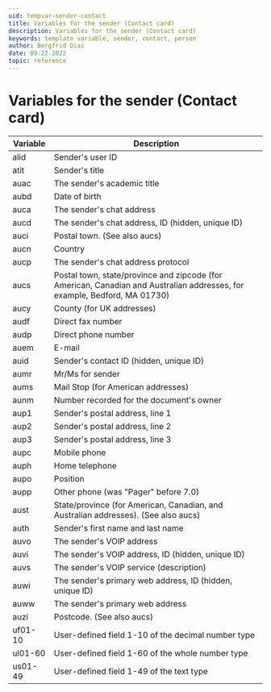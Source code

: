```yaml
---
uid: tempvar-sender-contact
title: Variables for the sender (Contact card)
description: Variables for the sender (Contact card)
keywords: template variable, sender, contact, person
author: Bergfrid Dias
date: 09.22.2022
topic: reference
---
```


# Variables for the sender (Contact card)

| Variable | Description |
|---|---|
| alid | Sender's user ID |
| atit | Sender's title |
| auac | The sender's academic title |
| aubd | Date of birth |
| auca | The sender's chat address |
| aucd | The sender's chat address, ID (hidden, unique ID) |
| auci | Postal town. (See also aucs) |
| aucn | Country |
| aucp | The sender's chat address protocol |
| aucs | Postal town, state/province and zipcode (for American, Canadian and Australian addresses, for example, Bedford, MA 01730) |
| aucy | County (for UK addresses) |
| audf | Direct fax number |
| audp | Direct phone number |
| auem | E-mail |
| auid | Sender's contact ID (hidden, unique ID) |
| aumr | Mr/Ms for sender |
| aums | Mail Stop (for American addresses) |
| aunm | Number recorded for the document's owner |
| aup1 | Sender's postal address, line 1 |
| aup2 | Sender's postal address, line 2 |
| aup3 | Sender's postal address, line 3 |
| aupc | Mobile phone |
| auph | Home telephone |
| aupo | Position |
| aupp | Other phone (was "Pager" before 7.0) |
| aust | State/province (for American, Canadian, and Australian addresses). (See also aucs) |
| auth | Sender's first name and last name |
| auvo | The sender's VOIP address |
| auvi | The sender's VOIP address, ID (hidden, unique ID) |
| auvs | The sender's VOIP service (description) |
| auwi | The sender's primary web address, ID (hidden, unique ID) |
| auww | The sender's primary web address |
| auzi | Postcode. (See also aucs) |
| uf01-10 | User-defined field 1-10 of the decimal number type |
| ul01-60 | User-defined field 1-60 of the whole number type |
| us01-49 | User-defined field 1-49 of the text type |
